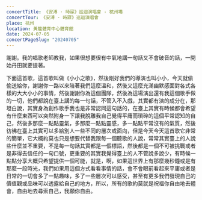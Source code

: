 ```yaml
---
concertTitle: 《安溥 · 時寐》巡迴演唱會 - 杭州場
concertTour: 《安溥 · 時寐》巡迴演唱會
place: 杭州
location: 黃龍體育中心體育館
date: 2024-07-05
concertPageSlug: "20240705"
---
```

謝謝。我的唱歌老師教我，如果很想要很有中氣地講一句話又不會破音的話，一開始丹田就要提著。

下面這首歌，這首歌叫做《小小之歌》，然後剛好我們的導演也叫小小，今天就偷偷送給你，謝謝你一路以來陪著我們這麼溫和，然後又這麼充滿幽默感面對各式各樣的大大小小的事情，然後謝謝你為這個團隊，然後為這場演出還有我這個歌手做的一切，他們都說在臺上講的每一句話，不管入不入戲，其實都有演的成分在，那坦白說，其實身為創作歌手我也是非常認同這句話的，在臺上其實有時候都會希望有什麼東西可以突然附身一下讓我脫離我自己覺得平庸而瑣碎的這個平常認知的自己，然後多那麼一點點靈氣，多那麼一點點靈感，多一點點平常沒有的氣質，然後彷彿在臺上其實可以多給別人一些不同的層次或面向，但是今天今天這首歌它非常的簡單，它大概約莫也只是想要代替我跟每一個聽歌的人說，常常其實臺上的人說些什麼並不重要，不是每一句話其實都是一個標語，然後都是一個不可被挑戰或者是非得去信任的一句口號，更重要的其實我覺得臺上的人不管說多說少，有時候一點點分享大概只希望提供一個可能，就是，啊，如果這世界上有那麼幾秒鐘或是有那麼一段時光，我們如果用這個方式看看事情的話，會不會眼前看起來平庸或者是日常的一切會多了一點趣味，多了一些層次可以感受，甚至有更多我們發現自己的價值觀或品味可以透露給自己的地方，所以，所有的歌約莫就是祝福你自由地去體會，自由地去尋索自己，我願你自由。